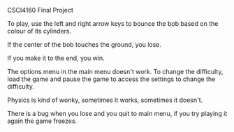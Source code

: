 CSCI4160 Final Project

To play, use the left and right arrow keys to bounce the bob based on the colour of its cylinders.

If the center of the bob touches the ground, you lose.

If you make it to the end, you win.

The options menu in the main menu doesn't work. To change the difficulty, load the game and pause the game to access the settings to change the difficulty.

Physics is kind of wonky, sometimes it works, sometimes it doesn't.

There is a bug when you lose and you quit to main menu, if you try playing it again the game freezes.
